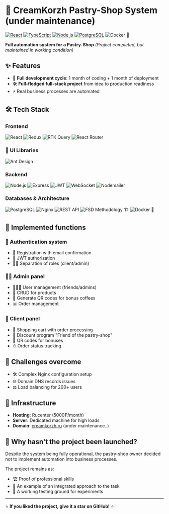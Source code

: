 # 🍰 CreamKorzh Pastry-Shop System (under maintenance)

[![React](https://img.shields.io/badge/-React-61DAFB?style=for-the-badge&logo=react&logoColor=white)](https://reactjs.org/)
[![TypeScript](https://img.shields.io/badge/-TypeScript-3178C6?style=for-the-badge&logo=typescript&logoColor=white)](https://www.typescriptlang.org/)
[![Node.js](https://img.shields.io/badge/-Node.js-339933?style=for-the-badge&logo=node.js&logoColor=white)](https://nodejs.org/)
[![PostgreSQL](https://img.shields.io/badge/-PostgreSQL-4169E1?style=for-the-badge&logo=postgresql&logoColor=white)](https://www.postgresql.org/)
![Docker](https://img.shields.io/badge/-Docker-2496ED?style=flat&logo=docker&logoColor=white) 🐳

**Full automation system for a Pastry-Shop** 
*(Project completed, but maintained in working condition)*

## ✨ Features

- 🚀 **Full development cycle**: 1 month of coding + 1 month of deployment
- 🛠 **Full-fledged full-stack project** from idea to production readiness
- ⚡ Real business processes are automated

## 🛠️ Tech Stack

### Frontend
![React](https://img.shields.io/badge/-React-61DAFB?style=flat&logo=react&logoColor=black)
![Redux](https://img.shields.io/badge/-Redux-764ABC?style=flat&logo=redux&logoColor=white)
![RTK Query](https://img.shields.io/badge/-RTK_Query-764ABC?style=flat&logo=redux&logoColor=white)
![React Router](https://img.shields.io/badge/-React_Router-CA4245?style=flat&logo=react-router&logoColor=white)

### 🎨 UI Libraries
![Ant Design](https://img.shields.io/badge/-Ant_Design-0170FE?style=flat&logo=ant-design&logoColor=white)

### Backend
![Node.js](https://img.shields.io/badge/-Node.js-339933?style=flat&logo=node.js&logoColor=white)
![Express](https://img.shields.io/badge/-Express-000000?style=flat&logo=express&logoColor=white)
![JWT](https://img.shields.io/badge/-JWT-000000?style=flat&logo=json-web-tokens&logoColor=white)
![WebSocket](https://img.shields.io/badge/-WebSocket-010101?style=flat&logo=websocket&logoColor=white)
![Nodemailer](https://img.shields.io/badge/-Nodemailer-009688?style=flat&logo=gmail&logoColor=white)

### Databases & Architecture
![PostgreSQL](https://img.shields.io/badge/-PostgreSQL-4169E1?style=flat&logo=postgresql&logoColor=white)
![Nginx](https://img.shields.io/badge/-Nginx-009639?style=flat&logo=nginx&logoColor=white)
![REST API](https://img.shields.io/badge/-REST_API-FF6C37?style=flat&logo=api&logoColor=white)
![FSD Methodology](https://img.shields.io/badge/-FSD_Methodology-2496ED?style=flat&logo=arc&logoColor=white) 🏗️
![Docker](https://img.shields.io/badge/-Docker-2496ED?style=flat&logo=docker&logoColor=white) 🐳

## 🎯 Implemented functions

### 🔐 Authentication system
- 📧 Registration with email confirmation
- 🔑 JWT authorization
- 👨‍💼 Separation of roles (client/admin)

### 👨‍🍳 Admin panel
- 🧑‍🤝‍🧑 User management (friends/admins)
- 🍪 CRUD for products
- 🎁 Generate QR codes for bonus coffees
- 📊 Order management

### 🧁 Client panel
- 🛒 Shopping cart with order processing
- 🎫 Discount program "Friend of the pastry-shop"
- 📱 QR codes for bonuses
- ⏱ Order status tracking

## 🚧 Challenges overcome
- 🛠 Complex Nginx configuration setup
- 🌐 Domain DNS records issues
- ⚖️ Load balancing for 200+ users

## 🚀 Infrastructure
- **Hosting**: Rucenter (5000₽/month)
- **Server**: Dedicated machine for high loads
- **Domain**: [creamkorzh.ru](https://creamkorzh.ru) (under maintenance..)

## 📌 Why hasn't the project been launched?
Despite the system being fully operational, the pastry-shop owner decided not to implement automation into business processes.

The project remains as:
- 🏆 Proof of professional skills
- 💼 An example of an integrated approach to the task
- 🔧 A working testing ground for experiments

---

⭐ **If you liked the project, give it a star on GitHub!** ⭐